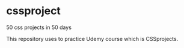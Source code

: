 # cssproject
50 css projects in 50 days

This repository uses to practice Udemy course which is CSSprojects.
